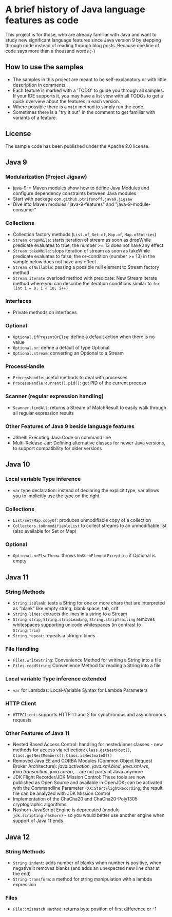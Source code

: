 # A brief history of Java language features as code
This project is for those, who are already familiar with Java and want to study 
new significant language features since Java version 9 by stepping through code
instead of reading through blog posts. Because one line of code says more than
a thousand words ;-)

## How to use the samples
* The samples in this project are meant to be self-explanatory or with little
description in comments.
* Each feature is marked with a 'TODO' to guide you through all samples. If your 
IDE supports it, you may have a list view with all TODOs to get a quick overview
about the features in each version.
* Where possible there is a <code>main</code> method to simply run the code.
* Sometimes there is a "try it out" in the comment to get familiar with variants
of a feature.

## License
The sample code has been published under the Apache 2.0 license.

## Java 9
### Modularization (Project Jigsaw)
* java-9-* Maven modules show how to define Java Modules and configure dependency constraints between Java modules 
* Start with package <code>com.github.ptrifonoff.java9.jigsaw</code>
* Dive into Maven modules "java-9-features" and "java-9-module-consumer"

### Collections
* Collection factory methods (<code>List.of</code>, <code>Set.of</code>, <code>Map.of</code>, <code>Map.ofEntries</code>)
* <code>Stream.dropWhile</code>: starts iteration of stream as soon as dropWhile predicate evaluates to true; the number >= 13 does not have any effect
* <code>Stream.takeWhile</code>: stops iteration of stream as soon as takeWhile predicate evaluates to false; the or-condition (number >= 13) in the sample below does not have any effect
* <code>Stream.ofNullable</code>: passing a possible null element to Stream factory method
* <code>Stream.iterate</code> overload method with predicate: New Stream.iterate method where you can describe the iteration conditions similar to <code>for (int i = 0; i < 10; i++)</code>

### Interfaces
* Private methods on interfaces

### Optional
* <code>Optional.ifPresentOrElse</code>: define a default action when there is no value
* <code>Optional.or</code>: define a default of type Optional
* <code>Optional.stream</code>: converting an Optional to a Stream

### ProcessHandle
* <code>ProcessHandle</code>: useful methods to deal with processes
* <code>ProcessHandle.current().pid()</code>: get PID of the current process

### Scanner (regular expression handling)
* <code>Scanner.findAll</code>: returns a Stream of MatchResult to easily walk through all regular expression results

### Other Features of Java 9 beside language features
* JShell: Executing Java Code on command line
* Multi-Release-Jar: Defining alternative classes for newer Java versions, to support compatibility for older versions

## Java 10
### Local variable Type inference
* <code>var</code> type declaration: instead of declaring the explicit type, var allows you to implicitly use the type on the right

### Collections
* <code>List/Set/Map.copyOf</code>: produces unmodifiable copy of a collection
* <code>Collectors.toUnmodifiableList</code> to collect streams to an unmodifiable list (also available for Set or Map)

### Optional
* <code>Optional.orElseThrow</code>: throws <code>NoSuchElementException</code> if Optional is empty

## Java 11
### String Methods
* <code>String.isBlank</code>: tests a String for one or more chars that are interpreted as "blank" like empty string, blank space, tab, crlf
* <code>String.lines</code>: extracts the lines in a string to a Stream
* <code>String.strip</code>, <code>String.stripLeading</code>, <code>String.stripTrailing</code> removes whitespaces supporting unicode whitespaces (in contrast to <code>String.trim</code>)
* <code>String.repeat</code>: repeats a string n times

### File Handling
* <code>Files.writeString</code>: Convenience Method for writing a String into a file
* <code>Files.readString</code>: Convenience Method for reading a String into a file

### Local variable Type inference extended
* <code>var</code> for Lambdas: Local-Variable Syntax for Lambda Parameters

### HTTP Client
* <code>HTTPClient</code>: supports HTTP 1.1 and 2 for synchronous and asynchronous requests

### Other Features of Java 11
* Nested Based Access Control: handling for nested/inner classes - new methods for access via reflection: <code>Class.getNestHost()</code>, <code>Class.getNestMembers()</code>, <code>Class.isNestmateOf()</code>
* Removed Java EE and CORBA Modules (Common Object Request Broker Architecture): _java.activation_, _java.xml.bind_, _java.xml.ws_, _java.transaction_, _java.corba_,... are not parts of Java anymore
* JDK Flight Recorder/JDK Mission Control: These tools are now published as Open Source and available in OpenJDK; can be activated with the Commandline Parameter <code>-XX:StartFlightRecording</code>; the result file can be analyzed with JDK Mission Control
* Implementation of the ChaCha20 and ChaCha20-Poly1305 cryptographic algorithms
* Nashorn JavaScript Engine is deprecated (module <code>jdk.scripting.nashorn</code>) - so you would better use another engine when support of Java 11 ends

## Java 12
### String Methods
* <code>String.indent</code>: adds number of blanks when number is positive, when negative it removes blanks (and adds an unexpected new line char at the end)
* <code>String.transform</code>: a method for string manipulation with a lambda expression

### Files
* <code>File::mismatch Method</code>: returns byte position of first difference or -1

